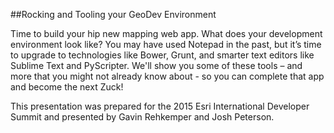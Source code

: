 ##Rocking and Tooling your GeoDev Environment

Time to build your hip new mapping web app. What does your development environment look like? You may have used Notepad in the past, but it’s time to upgrade to technologies like Bower, Grunt, and smarter text editors like Sublime Text and PyScripter. We'll show you some of these tools – and more that you might not already know about - so you can complete that app and become the next Zuck!

This presentation was prepared for the 2015 Esri International Developer Summit and presented by Gavin Rehkemper and Josh Peterson.

